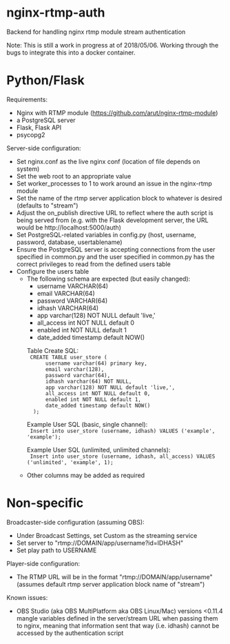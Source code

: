 # nginx-rtmp-auth
Backend for handling nginx rtmp module stream authentication

Note: This is still a work in progress at of 2018/05/06.  Working through the bugs to integrate this into a docker container.

# Python/Flask
Requirements:
  - Nginx with RTMP module (https://github.com/arut/nginx-rtmp-module)
  - a PostgreSQL server
  - Flask, Flask API
  - psycopg2

Server-side configuration:
  - Set nginx.conf as the live nginx conf (location of file depends on system)
  - Set the web root to an appropriate value
  - Set worker_processes to 1 to work around an issue in the nginx-rtmp module
  - Set the name of the rtmp server application block to whatever is desired (defaults to "stream")
  - Adjust the on_publish directive URL to reflect where the auth script is being served from (e.g. with the Flask development server, the URL would be http://localhost:5000/auth)
  - Set PostgreSQL-related variables in config.py (host, username, password, database, usertablename)
  - Ensure the PostgreSQL server is accepting connections from the user specified in common.py and the user specified in common.py has the correct privileges to read from the defined users table
  - Configure the users table
    - The following schema are expected (but easily changed):
      - username VARCHAR(64)
      - email VARCHAR(64)
      - password VARCHAR(64)
      - idhash VARCHAR(64)
      - app varchar(128) NOT NULL default 'live,'
      - all_access int NOT NULL default 0
      - enabled int NOT NULL default 1
      - date_added timestamp default NOW()
      <p>Table Create SQL:
      <code>
       CREATE TABLE user_store (
            username varchar(64) primary key,
            email varchar(128),
            password varchar(64),
            idhash varchar(64) NOT NULL,
            app varchar(128) NOT NULL default 'live,',
            all_access int NOT NULL default 0,
            enabled int NOT NULL default 1,
            date_added timestamp default NOW()
        );
      </code>
      <p>Example User SQL (basic, single channel):
      <code>
       Insert into user_store (username, idhash) VALUES ('example', 'example');
      </code>
      <p>Example User SQL (unlimited, unlimited channels):
      <code>
       Insert into user_store (username, idhash, all_access) VALUES ('unlimited', 'example', 1);
      </code>
    - Other columns may be added as required

# Non-specific

Broadcaster-side configuration (assuming OBS):
  - Under Broadcast Settings, set Custom as the streaming service
  - Set server to "rtmp://DOMAIN/app/username?id=IDHASH"
  - Set play path to USERNAME
  
Player-side configuration:
  - The RTMP URL will be in the format "rtmp://DOMAIN/app/username" (assumes default rtmp server application block name of "stream")

Known issues:
  - OBS Studio (aka OBS MultiPlatform aka OBS Linux/Mac) versions <0.11.4 mangle variables defined in the server/stream URL when passing them to nginx, meaning that information sent that way (i.e. idhash) cannot be accessed by the authentication script
